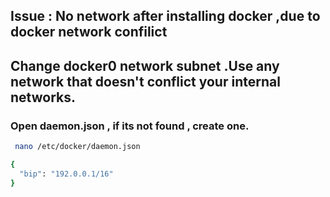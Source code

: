 ## Issue : No network after installing docker ,due to docker network confilict 
## Change docker0 network subnet .Use any network that doesn't conflict your internal networks.

### Open daemon.json , if its not found , create one.

```sh
 nano /etc/docker/daemon.json
```

```sh
{
  "bip": "192.0.0.1/16"
}

```
